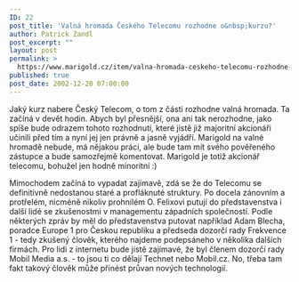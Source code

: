 ```yaml
---
ID: 22
post_title: 'Valná hromada Českého Telecomu rozhodne o&nbsp;kurzu?'
author: Patrick Zandl
post_excerpt: ""
layout: post
permalink: >
  https://www.marigold.cz/item/valna-hromada-ceskeho-telecomu-rozhodne-o-kurzu
published: true
post_date: 2002-12-20 07:00:00
---
```

<P>Jaký kurz nabere Český Telecom, o tom&#160;z části rozhodne valná hromada. Ta začíná v devět hodin. Abych byl přesnější, ona ani tak nerozhodne, jako spíše bude odrazem tohoto rozhodnutí, které jistě již majoritní akcionáři učinili před tím a nyní jej jen právně a jasně vyjádří. Marigold na valné hromadě nebude, má nějakou práci, ale bude tam mít svého pověřeného zástupce a bude samozřejmě komentovat. Marigold je totiž akcionář telecomu, bohužel jen hodně minoritní :)</P>
<P>Mimochodem začíná to vypadat zajímavě, zdá se že do Telecomu se definitivně nedostanou staré a profláknuté struktury. Po docela zánovním a protřelém, nicméně nikoliv prohnilém O. Felixovi putují do představenstva i další lidé se zkušenostmi v managementu západních společností. Podle některých zpráv by měl do představenstva putovat například Adam Blecha, poradce Europe 1 pro Českou republiku a předseda dozorčí rady Frekvence 1 - tedy zkušený člověk, kterého najdeme podepsáneho v několika dalších firmách. Pro lidi z internetu bude jistě zajímavé, že byl členem dozorčí rady Mobil Media a.s. - to jsou ti co dělají Technet nebo Mobil.cz. No, třeba tam fakt takový člověk může přinést průvan nových technologií. </P>